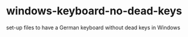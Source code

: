# windows-keyboard-no-dead-keys
set-up files to have a German keyboard without dead keys in Windows
